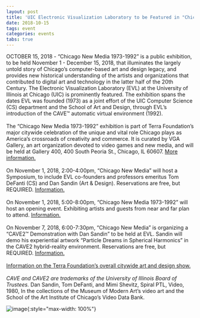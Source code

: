 ```yaml
---
layout: post
title: 'UIC Electronic Visualization Laboratory to be Featured in "Chicago New Media 1973-1992" Exhibition'
date: 2018-10-15
tags: event
categories: events
tabs: true
---
```


OCTOBER 15, 2018 - &ldquo;Chicago New Media 1973-1992&rdquo; is a public exhibition, to be held November 1 - December 15, 2018, that illuminates the largely untold story of Chicago&rsquo;s computer-based art and design legacy, and provides new historical understanding of the artists and organizations that contributed to digital art and technology in the latter half of the 20th Century. The Electronic Visualization Laboratory (EVL) at the University of Illinois at Chicago (UIC) is prominently featured. The exhibition spans the dates EVL was founded (1973) as a joint effort of the UIC Computer Science (CS) department and the School of Art and Design, through EVL&rsquo;s introduction of the CAVE&trade; automatic virtual environment (1992).<br><br>
The &ldquo;Chicago New Media 1973-1992&rdquo; exhibition is part of Terra Foundation&rsquo;s major citywide celebration of the unique and vital role Chicago plays as America&rsquo;s crossroads of creativity and commerce. It is curated by VGA Gallery, an art organization devoted to video games and new media, and will be held at Gallery 400, 400 South Peoria St., Chicago, IL 60607. <a href="https://www.artdesignchicago.org/events/chicago-new-media-1973-1992">More information.</a><br><br>
On November 1, 2018, 2:00-4:00pm, &ldquo;Chicago New Media&rdquo; will host a Symposium, to include EVL co-founders and professors emeritus Tom DeFanti (CS) and Dan Sandin (Art & Design). Reservations are free, but REQUIRED. <a href="https://www.artdesignchicago.org/events/chicago-new-media-symposium">Information.</a><br><br>
On November 1, 2018, 5:00-8:00pm, &ldquo;Chicago New Media 1973-1992&rdquo; will host an opening event. Exhibiting artists and guests from near and far plan to attend. <a href="https://www.artdesignchicago.org/events/chicago-new-media-exhibition-opening">Information.</a><br><br>
On November 7, 2018, 6:00-7:30pm, &ldquo;Chicago New Media&rdquo; is organizing a &ldquo;CAVE2&trade; Demonstration with Dan Sandin&rdquo; to be held at EVL. Sandin will demo his experiential artwork &ldquo;Particle Dreams in Spherical Harmonics&rdquo; in the CAVE2 hybrid-reality environment. Reservations are free, but REQUIRED. <a href="https://www.artdesignchicago.org/events/cave2-demonstration-with-dan-sandin-and-robert-kooima">Information.</a><br><br>
<a href="https://www.artdesignchicago.org/">Information on the Terra Foundation&rsquo;s overall citywide art and design show.</a><br><br>
<i>CAVE and CAVE2 are trademarks of the University of Illinois Board of Trustees.</i>
Dan Sandin, Tom DeFanti, and Mimi Shevitz, Spiral PTL, Video, 1980, In the collections of the Museum of Modern Art&rsquo;s video art and the School of the Art Institute of Chicago&rsquo;s Video Data Bank.

![image](https://www.evl.uic.edu/output/originals/spiral5ptl_danielsandin.jpg-srcw.jpg){:style="max-width: 100%"}

